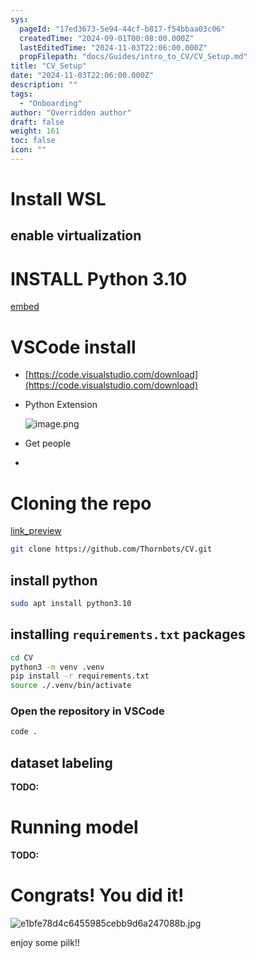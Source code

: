 ```yaml
---
sys:
  pageId: "17ed3673-5e94-44cf-b817-f54bbaa03c06"
  createdTime: "2024-09-01T00:08:00.000Z"
  lastEditedTime: "2024-11-03T22:06:00.000Z"
  propFilepath: "docs/Guides/intro_to_CV/CV_Setup.md"
title: "CV_Setup"
date: "2024-11-03T22:06:00.000Z"
description: ""
tags:
  - "Onboarding"
author: "Overridden author"
draft: false
weight: 161
toc: false
icon: ""
---
```


# Install WSL

## enable virtualization

# INSTALL Python 3.10

[embed](https://www.rose-hulman.edu/class/csse/csse132/2425a/labs/prelab1-wsl2.html)

# VSCode install

- [https://code.visualstudio.com/download](https://code.visualstudio.com/download)
- Python Extension

	![image.png](https://prod-files-secure.s3.us-west-2.amazonaws.com/d518164a-d88e-44d1-a4ee-3adb3bd8bce0/d82b6650-a5e4-4d3c-b8c9-93d817dae00e/image.png?X-Amz-Algorithm=AWS4-HMAC-SHA256&X-Amz-Content-Sha256=UNSIGNED-PAYLOAD&X-Amz-Credential=ASIAZI2LB46653JWE4PE%2F20250207%2Fus-west-2%2Fs3%2Faws4_request&X-Amz-Date=20250207T131449Z&X-Amz-Expires=3600&X-Amz-Security-Token=IQoJb3JpZ2luX2VjEF0aCXVzLXdlc3QtMiJGMEQCIBr1zagp%2BNK8u9I1Oa2b3%2FpnYvbZA3QWXHVBuWi%2BzyGrAiAg3DGCwM%2BSvKFWwnDIZDom6R0doTCQKjT6bUXZj%2B7gOyr%2FAwh2EAAaDDYzNzQyMzE4MzgwNSIM5PyjsSmYetUQhU2mKtwD7PLlggtZDS5t3p%2Bs99MM0aFKiNeG4KIwqMeoX5UHo3tDnpVVFvlwZoV%2BbfIu2IbQ4uuvFrxt3fCfI8pcw50NumOGls6%2B%2BYi8q%2BqjbroKGTDojhFlAqAhiYjWG3BJ9ZOHg6Mb8b6m95Y6EHQqB%2FtReiJlvXRnbSYwc%2B1%2BO0hPYLGj47HzuIKjqR%2BQ6iWIqwQ3m5Wa1AGrTRRm35hswx6UnIneaQRzMGQ3cYo0qc3ZfY4GbQa2xekHixOQRBB%2FDGKi92EYE9PHrJHb%2BUTPcAKQLveccpKaq8cYtF1K2neBITSgg077lyxLaTbveZh6uTISTDgwL3mFCNAWEA5fiJlfEXFnA2heaDx1r1Mq%2BAhNfZywnTG87V3jGbpmzOtCpCJ%2FuHFBv3b5bD1YbrkuUJqXJKDOZhZxzqJjO01j0e8%2BNpC2j3jXSNsbTFavC1aG2MqdixaIEzdBNCvxW5ZjbLhpb7azOATJtBQaMCSvuAObYnUrQRs5giIYbYzamDiaYxHgrl5TFOkByF5I%2FNeFaHEe11NadJX3Cvsr5Roj5piAbZVtUt6VkV84vw%2BwLU%2FA%2FwUjEI%2BmkHwZQLgepKfqpkzR8QiqcUgrcwIiiT8XU7UDv8gfBTBOOVMVkslt224w8IyYvQY6pgGYOkEcnVgJV3urEyCwWutuCa0wCzdlSaBV4p9U7ZW5zwjTmphnBQWQVbafRAKmRaSUPUCc0e3J5P4kYCWaKmhypVorkQ0aGqRjYpBbbA4s%2Bc9IqbnZsBSXpnL%2FU1TMGSD7MkLnCUVNA%2B7SEaZd0KmkCrwPo%2BPRORFtHZgcm9k0bEP9nw4ZCWAHOZy0Vic4GkeXajmYhE7qelF%2B01r5iQqtN2Am5jEm&X-Amz-Signature=31b143a2c5cf3ea74d662bce909bdecf786687c7bf6f7d14a7dc85ec7c03d3b4&X-Amz-SignedHeaders=host&x-id=GetObject)
- Get people
- 

# Cloning the repo

[link_preview](https://github.com/Thornbots/CV/)

```bash
git clone https://github.com/Thornbots/CV.git
```

## install python

```bash
sudo apt install python3.10
```

## installing `requirements.txt` packages

```bash
cd CV
python3 -m venv .venv
pip install -r requirements.txt
source ./.venv/bin/activate
```

### Open the repository in VSCode

```bash
code .
```

## dataset labeling  

**TODO:**

# Running model

**TODO:**

# Congrats! You did it!

![e1bfe78d4c6455985cebb9d6a247088b.jpg](https://prod-files-secure.s3.us-west-2.amazonaws.com/d518164a-d88e-44d1-a4ee-3adb3bd8bce0/7d1ce04e-65d6-40c8-814d-754280e9515a/e1bfe78d4c6455985cebb9d6a247088b.jpg?X-Amz-Algorithm=AWS4-HMAC-SHA256&X-Amz-Content-Sha256=UNSIGNED-PAYLOAD&X-Amz-Credential=ASIAZI2LB46633EZVHKI%2F20250207%2Fus-west-2%2Fs3%2Faws4_request&X-Amz-Date=20250207T131447Z&X-Amz-Expires=3600&X-Amz-Security-Token=IQoJb3JpZ2luX2VjEF0aCXVzLXdlc3QtMiJIMEYCIQCfrNvVcA0%2B78MMbxcxRtYOS6Ceu7YL2nD1At0r8R%2FVjQIhAI4KSXQcm5CnM5XDc1pSwH75rzLe%2F08LwefSYXOhnsy7Kv8DCHYQABoMNjM3NDIzMTgzODA1IgylYzMkHXkyA4XQaggq3AObJ0hQpwlW730k7B8io4WbdxyeRdinB7xouU4ha0SI0KF9UNgkD%2B87o0MDqiHOMToxiNk8YgF%2B3EBoFDWg7D62jrGDa4m8wayi%2BaZgpAEB6a%2FS5ThTdmhXIVFKMJjGCh%2F1Scr8SxzGWHxC2QM9m0jtaeXVLUJ3Pt%2B0Mi0wTU7AhQ9RiZZPHJTwT5BX00ivoaypDWxAlPXTHm7WEjWaDry%2FXOe5JelI4TOMq3AOrelJIb6hclmtNlS3eTvHlT%2FnU%2FIti0qEvDE3J76bF5%2BySWTd7E6o7055IZnMjqpBR5BN%2BO%2FUWKB64CZBzejSoeXak5s84tydetSJOLLEjN52VFF8MZOazunIqW%2FSK47IHiTZT2WdTOmR5rBStfnZkKJv8QRxS4r4woHeWIRHXTUZJaRD6IlmX6LjgmLt0DH6F0aEhTXYOpP5bj2Ot9dCLH2Y%2FSWt5dG2XwTMIXskI7CwI%2FA%2F3wqF8Tg8Au%2FO%2FcTCnHQO33cjxobjOvKrgzfuurndM0RqlWhENsXNmgEbEvFr3wpnxUbI87P3%2FT2%2BITd%2Fnydj6ggQMeZ%2BIVvAlLtvwz2cuLa%2BphH13J2q2rBSQbcHIgUBqEVwfUE%2BIxqO64bn0Ce%2FaYBMjVMbXmIfi5gzgDDxjJi9BjqkAU1D3%2BzfpAPfzxnxgGqsxnmQShJxu6SOD0CWd4s3AwkDTkYbH0L0H3dDusYhmLhBAFpRX%2F0r0C4pXJUzLgWCdGVAhse%2Fr26%2Bv5KwzwvC%2FmAtkBrffGjx2Nud83Xru2cZKlrGBTUR91u%2FFRy%2FcqTwxvtoJmfh6j4csqdsPR6v4cvq7tgjhvGf5j0j6yMD3UDQP74LtxHRee%2BPOQ7FKOhYqOcC3RtD&X-Amz-Signature=bd73284823c8527d85a57ad907d4f8020e89997c23fbd7f67bf8fd62c3743aac&X-Amz-SignedHeaders=host&x-id=GetObject)

enjoy some pilk!!
